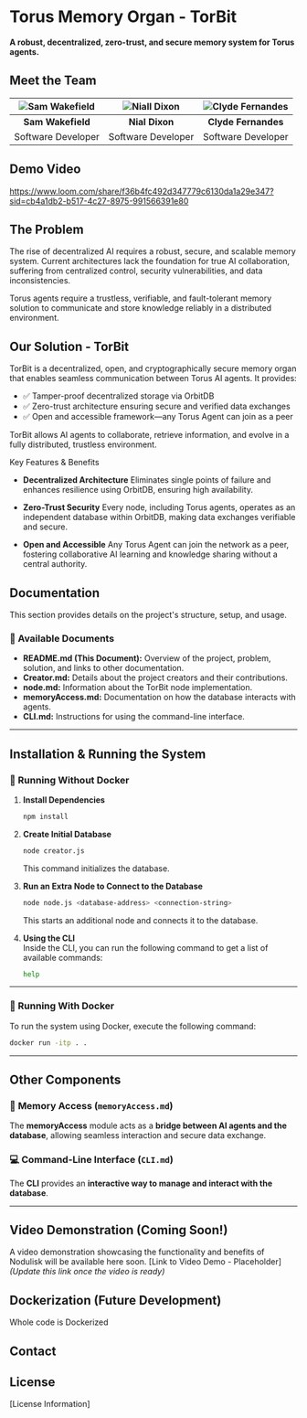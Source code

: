 # Torus Memory Organ - TorBit

**A robust, decentralized, zero-trust, and secure memory system for Torus agents.**

## Meet the Team

| ![Sam Wakefield](https://media.licdn.com/dms/image/v2/D4E03AQG5vDxRgEyyqQ/profile-displayphoto-shrink_200_200/profile-displayphoto-shrink_200_200/0/1705506826370?e=1744848000&v=beta&t=YaSLl-xnkzYMkOScqrAsSFK-xaTLWClurhq_Sk1Nr44) | ![Niall Dixon](https://media.licdn.com/dms/image/v2/D4E03AQE_QhInNVVHyg/profile-displayphoto-shrink_200_200/profile-displayphoto-shrink_200_200/0/1718220386492?e=1744848000&v=beta&t=xODXzWwO_3lZ08Vfmtjqu1_4-nj_GxwINJ3dfDCXoas) | ![Clyde Fernandes](https://media.licdn.com/dms/image/v2/D4D03AQGGAa80ajEWBg/profile-displayphoto-shrink_200_200/profile-displayphoto-shrink_200_200/0/1726071240858?e=1744848000&v=beta&t=tpLiHoCC2iL6utT5HOog-X4pfh6npLiEL2-0BRiSCIU) |
|:---:|:---:|:---:|
| **Sam Wakefield**  | **Nial Dixon** | **Clyde Fernandes** |
| Software Developer | Software Developer | Software Developer |

## Demo Video
https://www.loom.com/share/f36b4fc492d347779c6130da1a29e347?sid=cb4a1db2-b517-4c27-8975-991566391e80


## The Problem

The rise of decentralized AI requires a robust, secure, and scalable memory system. Current architectures lack the foundation for true AI collaboration, suffering from centralized control, security vulnerabilities, and data inconsistencies.

Torus agents require a trustless, verifiable, and fault-tolerant memory solution to communicate and store knowledge reliably in a distributed environment.

## Our Solution - TorBit
TorBit is a decentralized, open, and cryptographically secure memory organ that enables seamless communication between Torus AI agents. It provides:

* ✅ Tamper-proof decentralized storage via OrbitDB
* ✅ Zero-trust architecture ensuring secure and verified data exchanges
* ✅ Open and accessible framework—any Torus Agent can join as a peer

TorBit allows AI agents to collaborate, retrieve information, and evolve in a fully distributed, trustless environment.

Key Features & Benefits
* **Decentralized Architecture**
Eliminates single points of failure and enhances resilience using OrbitDB, ensuring high availability.

* **Zero-Trust Security**
Every node, including Torus agents, operates as an independent database within OrbitDB, making data exchanges verifiable and secure.

* **Open and Accessible**
Any Torus Agent can join the network as a peer, fostering collaborative AI learning and knowledge sharing without a central authority.

## Documentation

This section provides details on the project's structure, setup, and usage.

### 📖 Available Documents

- **README.md (This Document):** Overview of the project, problem, solution, and links to other documentation.
- **Creator.md:** Details about the project creators and their contributions.
- **node.md:** Information about the TorBit node implementation.
- **memoryAccess.md:** Documentation on how the database interacts with agents.
- **CLI.md:** Instructions for using the command-line interface.

---

## **Installation & Running the System**

### 🔧 Running Without Docker

1. **Install Dependencies**  
   ```sh
   npm install
   ```

2. **Create Initial Database**  
   ```sh
   node creator.js
   ```
   This command initializes the database.

3. **Run an Extra Node to Connect to the Database**  
   ```sh
   node node.js <database-address> <connection-string>
   ```
   This starts an additional node and connects it to the database.

4. **Using the CLI**  
   Inside the CLI, you can run the following command to get a list of available commands:  
   ```sh
   help
   ```

---

### 🐳 Running With Docker

To run the system using Docker, execute the following command:  
```sh
docker run -itp . .
```

---

## **Other Components**

### 📂 **Memory Access (`memoryAccess.md`)**
The **memoryAccess** module acts as a **bridge between AI agents and the database**, allowing seamless interaction and secure data exchange.

### 💻 **Command-Line Interface (`CLI.md`)**
The **CLI** provides an **interactive way to manage and interact with the database**.

---

## Video Demonstration (Coming Soon!)

A video demonstration showcasing the functionality and benefits of Nodulisk will be available here soon.  [Link to Video Demo - Placeholder]  *(Update this link once the video is ready)*

## Dockerization (Future Development)

Whole code is Dockerized

## Contact

## License

[License Information]
